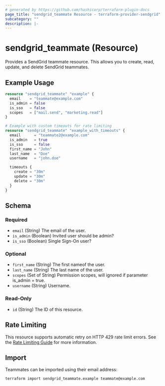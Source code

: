 ```yaml
---
# generated by https://github.com/hashicorp/terraform-plugin-docs
page_title: "sendgrid_teammate Resource - terraform-provider-sendgrid"
subcategory: ""
description: |-
---
```


# sendgrid_teammate (Resource)

Provides a SendGrid teammate resource. This allows you to create, read, update, and delete SendGrid teammates.

## Example Usage

```terraform
resource "sendgrid_teammate" "example" {
  email    = "teammate@example.com"
  is_admin = false
  is_sso   = false
  scopes   = ["mail.send", "marketing.read"]
}

# Example with custom timeouts for rate limiting
resource "sendgrid_teammate" "example_with_timeouts" {
  email      = "teammate2@example.com"
  is_admin   = true
  is_sso     = false
  first_name = "John"
  last_name  = "Doe"
  username   = "john.doe"

  timeouts {
    create = "30m"
    update = "30m"
    delete = "30m"
  }
}
```

<!-- schema generated by tfplugindocs -->

## Schema

### Required

- `email` (String) The email of the user.
- `is_admin` (Boolean) Invited user should be admin?
- `is_sso` (Boolean) Single Sign-On user?

### Optional

- `first_name` (String) The first nameof the user.
- `last_name` (String) The last name of the user.
- `scopes` (Set of String) Permission scopes, will ignored if parameter is_admin = true.
- `username` (String) Username.

### Read-Only

- `id` (String) The ID of this resource.

## Rate Limiting

This resource supports automatic retry on HTTP 429 rate limit errors. See the [Rate Limiting Guide](../rate_limiting.md) for more information.

## Import

Teammates can be imported using their email address:

```shell
terraform import sendgrid_teammate.example teammate@example.com
```
